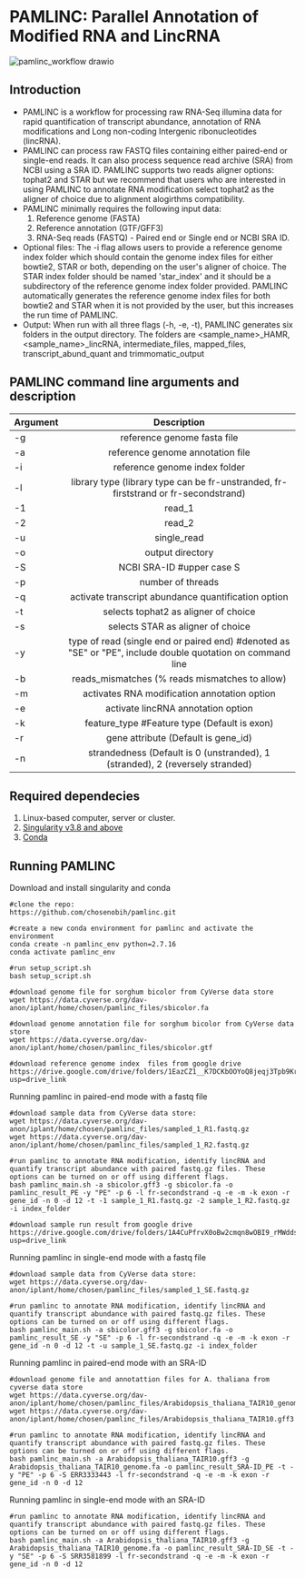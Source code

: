 # PAMLINC: Parallel Annotation of Modified RNA and LincRNA

![pamlinc_workflow drawio](https://github.com/chosenobih/pamlinc/assets/50637858/41f48068-9c07-4780-8d28-5775d114f91b)

## Introduction

* PAMLINC is a workflow for processing raw RNA-Seq illumina data for rapid quantification of transcript abundance, annotation of RNA modifications and Long non-coding Intergenic ribonucleotides (lincRNA).
* PAMLINC can process raw FASTQ files containing either paired-end or single-end reads. It can also process sequence read archive (SRA) from NCBI using a SRA ID. PAMLINC supports two reads aligner options: tophat2 and STAR but we recommend that users who are interested in using PAMLINC to annotate RNA modification select tophat2 as the aligner of choice due to alignment alogirthms compatibility.
* PAMLINC minimally requires the following input data:
  1. Reference genome (FASTA)
  2. Reference annotation (GTF/GFF3)
  3. RNA-Seq reads (FASTQ) - Paired end or Single end or NCBI SRA ID.
* Optional files:
    The -i flag allows users to provide a reference genome index folder which should contain the genome index files for either bowtie2, STAR or both, depending on the user's aligner of choice. The STAR index folder should be named 'star_index' and it should be a subdirectory of the reference genome index folder provided. PAMLINC automatically generates the reference genome index files for both bowtie2 and STAR when it is not provided by the user, but this increases the run time of PAMLINC.
* Output: When run with all three flags (-h, -e, -t), PAMLINC generates six folders in the output directory. The folders are <sample_name>_HAMR, <sample_name>_lincRNA, intermediate_files, mapped_files, transcript_abund_quant and trimmomatic_output


PAMLINC command line arguments and description
------------------------------------------------------------------------------------------------------------------------------
| Argument      | Description                                                                                                 |
| ------------- |:-----------------------------------------------------------------------------------------------------------:|
| -g            | reference genome fasta file                                                                                 |
| -a            | reference genome annotation file                                                                            |
| -i            | reference genome index folder                                                                               |
| -l            | library type  (library type can be fr-unstranded, fr-firststrand or fr-secondstrand)                        |
| -1            | read_1                                                                                                      |
| -2            | read_2                                                                                                      |
| -u            | single_read                                                                                                |
| -o            | output directory                                                                                            |
| -S            | NCBI SRA-ID #upper case S                                                                                   |
| -p            | number of threads                                                                                           |
| -q            | activate transcript abundance quantification option                                                         |
| -t            | selects tophat2 as aligner of choice                                                                        |
| -s            | selects STAR as aligner of choice                                                                           |
| -y            | type of read (single end or paired end) #denoted as "SE" or "PE", include double quotation on command line  |
| -b            | reads_mismatches (% reads mismatches to allow)                                                              |
| -m            | activates RNA modification annotation option                                                                |
| -e            | activate lincRNA annotation option                                                                          |
| -k            | feature_type #Feature type (Default is exon)                                                                |
| -r            | gene attribute (Default is gene_id)                                                                         |
| -n            | strandedness (Default is 0 (unstranded), 1 (stranded), 2 (reversely stranded)                               |

Required dependecies
--------------------
1. Linux-based computer, server or cluster.
2. [Singularity v3.8 and above](https://docs.sylabs.io/guides/3.0/user-guide/quick_start.html)
3. [Conda](https://conda.io/projects/conda/en/stable/user-guide/install/download.html)

Running PAMLINC
-----------------------
Download and install singularity and conda

```
#clone the repo:  
https://github.com/chosenobih/pamlinc.git
```  
```
#create a new conda environment for pamlinc and activate the environment
conda create -n pamlinc_env python=2.7.16
conda activate pamlinc_env
```
```
#run setup_script.sh
bash setup_script.sh
```
```
#download genome file for sorghum bicolor from CyVerse data store
wget https://data.cyverse.org/dav-anon/iplant/home/chosen/pamlinc_files/sbicolor.fa
```
```
#download genome annotation file for sorghum bicolor from CyVerse data store
wget https://data.cyverse.org/dav-anon/iplant/home/chosen/pamlinc_files/sbicolor.gtf
```
```
#download reference genome index  files from google drive
https://drive.google.com/drive/folders/1EazCZ1__K7DCKbOOYoQ8jeqj3Tpb9KrR?usp=drive_link
```
Running pamlinc in paired-end mode with a fastq file
```
#download sample data from CyVerse data store:
wget https://data.cyverse.org/dav-anon/iplant/home/chosen/pamlinc_files/sampled_1_R1.fastq.gz
wget https://data.cyverse.org/dav-anon/iplant/home/chosen/pamlinc_files/sampled_1_R2.fastq.gz
```
```
#run pamlinc to annotate RNA modification, identify lincRNA and quantify transcript abundance with paired fastq.gz files. These options can be turned on or off using different flags.
bash pamlinc_main.sh -a sbicolor.gff3 -g sbicolor.fa -o pamlinc_result_PE -y "PE" -p 6 -l fr-secondstrand -q -e -m -k exon -r gene_id -n 0 -d 12 -t -1 sample_1_R1.fastq.gz -2 sample_1_R2.fastq.gz -i index_folder
```
```
#download sample run result from google drive
https://drive.google.com/drive/folders/1A4CuPfrvX0oBw2cmqn8wOBI9_rMWdds0?usp=drive_link
```

Running pamlinc in single-end mode with a fastq file
```
#download sample data from CyVerse data store:
wget https://data.cyverse.org/dav-anon/iplant/home/chosen/pamlinc_files/sampled_1_SE.fastq.gz
```
```
#run pamlinc to annotate RNA modification, identify lincRNA and quantify transcript abundance with paired fastq.gz files. These options can be turned on or off using different flags.
bash pamlinc_main.sh -a sbicolor.gff3 -g sbicolor.fa -o pamlinc_result_SE -y "SE" -p 6 -l fr-secondstrand -q -e -m -k exon -r gene_id -n 0 -d 12 -t -u sample_1_SE.fastq.gz -i index_folder
```

Running pamlinc in paired-end mode with an SRA-ID
```
#download genome file and annotattion files for A. thaliana from cyverse data store
wget https://data.cyverse.org/dav-anon/iplant/home/chosen/pamlinc_files/Arabidopsis_thaliana_TAIR10_genome.fa\
wget https://data.cyverse.org/dav-anon/iplant/home/chosen/pamlinc_files/Arabidopsis_thaliana_TAIR10.gff3
```

```
#run pamlinc to annotate RNA modification, identify lincRNA and quantify transcript abundance with paired fastq.gz files. These options can be turned on or off using different flags.
bash pamlinc_main.sh -a Arabidopsis_thaliana_TAIR10.gff3 -g Arabidopsis_thaliana_TAIR10_genome.fa -o pamlinc_result_SRA-ID_PE -t -y "PE" -p 6 -S ERR3333443 -l fr-secondstrand -q -e -m -k exon -r gene_id -n 0 -d 12
```

Running pamlinc in single-end mode with an SRA-ID
```
#run pamlinc to annotate RNA modification, identify lincRNA and quantify transcript abundance with paired fastq.gz files. These options can be turned on or off using different flags.
bash pamlinc_main.sh -a Arabidopsis_thaliana_TAIR10.gff3 -g Arabidopsis_thaliana_TAIR10_genome.fa -o pamlinc_result_SRA-ID_SE -t -y "SE" -p 6 -S SRR3581899 -l fr-secondstrand -q -e -m -k exon -r gene_id -n 0 -d 12
```
